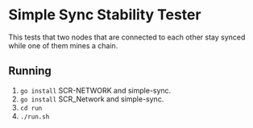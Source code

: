 # Simple Sync Stability Tester
This tests that two nodes that are connected to each other
stay synced while one of them mines a chain.

## Running
 1. `go install` SCR-NETWORK and simple-sync.
 1. `go install` SCR_Network and simple-sync.
 2. `cd run`
 3. `./run.sh`


